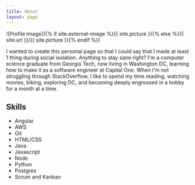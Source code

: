 ```yaml
---
title: About
layout: page
---
```

![Profile Image]({% if site.external-image %}{{ site.picture }}{% else %}{{ site.url }}/{{ site.picture }}{% endif %})

<p>I wanted to create this personal page so that I could say that I made at least 1 thing during social isolation. Anything to stay sane right? I'm a computer science graduate from Georgia Tech, now living in Washington DC, learning how to make it as a software engineer at Capital One. When I'm not struggling through StackOverflow, I like to spend my time reading, watching movies, biking, exploring DC, and becoming deeply engrossed in a hobby for a month at a time.</p>

<h2>Skills</h2>

<ul class="skill-list">
	<li>Angular</li>
	<li>AWS</li>
	<li>Git</li>
	<li>HTML/CSS</li>
	<li>Java</li>
	<li>Javascript</li>
	<li>Node</li>
	<li>Python</li>
	<li>Postgres</li>
	<li>Scrum and Kanban</li>
</ul>
<!-- 
<h2>Projects</h2>

<ul>
	<li><a href="https://github.com/">Lorem Lorem</a></li>
	<li><a href="https://github.com/">Ipsum Dolor</a></li>
	<li><a href="https://github.com/">Dolor Lorem</a></li>
</ul> -->
